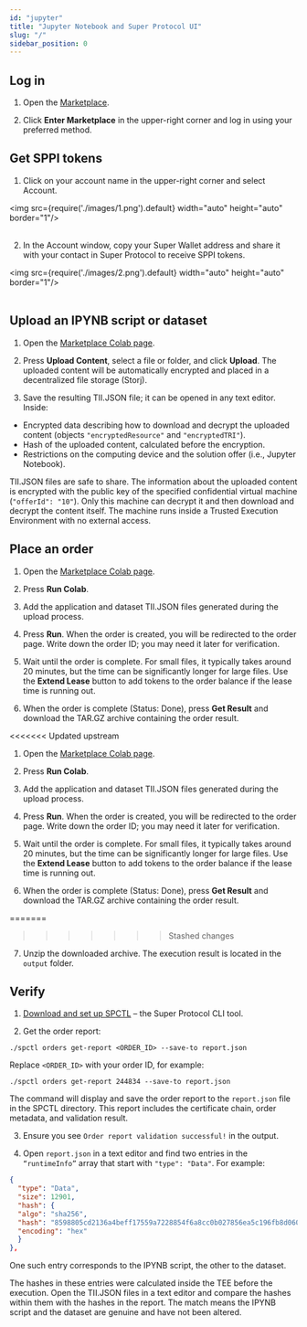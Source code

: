 ```yaml
---
id: "jupyter"
title: "Jupyter Notebook and Super Protocol UI"
slug: "/"
sidebar_position: 0
---
```


## Log in

1. Open the [Marketplace](https://marketplace.superprotocol.com).
 
2. Click **Enter Marketplace** in the upper-right corner and log in using your preferred method.

## Get SPPI tokens

1. Click on your account name in the upper-right corner and select Account.

<img src={require('./images/1.png').default} width="auto" height="auto" border="1"/>
<br/>
<br/>

2. In the Account window, copy your Super Wallet address and share it with your contact in Super Protocol to receive SPPI tokens.

<img src={require('./images/2.png').default} width="auto" height="auto" border="1"/>
<br/>
<br/>

## Upload an IPYNB script or dataset

1. Open the [Marketplace Colab page](https://marketplace.superprotocol.com/order-create-colab).

2. Press **Upload Content**, select a file or folder, and click **Upload**. The uploaded content will be automatically encrypted and placed in a decentralized file storage (Storj).

3. Save the resulting TII.JSON file; it can be opened in any text editor. Inside:

- Encrypted data describing how to download and decrypt the uploaded content (objects `"encryptedResource"` and `"encryptedTRI"`).
- Hash of the uploaded content, calculated before the encryption.
- Restrictions on the computing device and the solution offer (i.e., Jupyter Notebook).

TII.JSON files are safe to share. The information about the uploaded content is encrypted with the public key of the specified confidential virtual machine (`"offerId": "10"`). Only this machine can decrypt it and then download and decrypt the content itself. The machine runs inside a Trusted Execution Environment with no external access.

## Place an order

1. Open the [Marketplace Colab page](https://marketplace.superprotocol.com/order-create-colab).

2. Press **Run Colab**.

3. Add the application and dataset TII.JSON files generated during the upload process.

4. Press **Run**. When the order is created, you will be redirected to the order page. Write down the order ID; you may need it later for verification.

5. Wait until the order is complete. For small files, it typically takes around 20 minutes, but the time can be significantly longer for large files. Use the **Extend Lease** button to add tokens to the order balance if the lease time is running out.

6. When the order is complete (Status: Done), press **Get Result** and download the TAR.GZ archive containing the order result.

<<<<<<< Updated upstream
1. Open the [Marketplace Colab page](https://marketplace.superprotocol.com/order-create-colab).
     
2. Press **Run Colab**.  
     
3. Add the application and dataset TII.JSON files generated during the upload process.  
     
4. Press **Run**. When the order is created, you will be redirected to the order page. Write down the order ID; you may need it later for verification.  
     
5. Wait until the order is complete. For small files, it typically takes around 20 minutes, but the time can be significantly longer for large files. Use the **Extend Lease** button to add tokens to the order balance if the lease time is running out.  
     
6. When the order is complete (Status: Done), press **Get Result** and download the TAR.GZ archive containing the order result.  
     
=======
>>>>>>> Stashed changes
7. Unzip the downloaded archive. The execution result is located in the `output` folder.

## Verify

1. [Download and set up SPCTL](/cli/) – the Super Protocol CLI tool.

2. Get the order report:

```shell
./spctl orders get-report <ORDER_ID> --save-to report.json
```

Replace `<ORDER_ID>` with your order ID, for example:

```shell
./spctl orders get-report 244834 --save-to report.json
```

The command will display and save the order report to the `report.json` file in the SPCTL directory. This report includes the certificate chain, order metadata, and validation result.

3. Ensure you see `Order report validation successful!` in the output.

4. Open `report.json` in a text editor and find two entries in the `“runtimeInfo”` array that start with `"type": "Data"`. For example:

```json
{
  "type": "Data",
  "size": 12901,
  "hash": {
  "algo": "sha256",
  "hash": "8598805cd2136a4beff17559a7228854f6a8cc0b027856ea5c196fb8d0602501",
  "encoding": "hex"
  }
},
```

One such entry corresponds to the IPYNB script, the other to the dataset.

The hashes in these entries were calculated inside the TEE before the execution. Open the TII.JSON files in a text editor and compare the hashes within them with the hashes in the report. The match means the IPYNB script and the dataset are genuine and have not been altered.